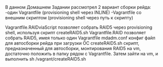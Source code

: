 В данном Домашнем Задании рассмотрел 2 вариант сборки рейда:
-один Vagrantfile (provisioning shell через INLINE)
-Vagrantfile со внешним скриптом (provisioning shell через путь к скрипту)

Vagrantfile.RAIDviaScript	позволяет собрать RAID5 через provisioning shell, используя скрипт createRAID5.sh
Vagrantfile.RAID		позволяет собрать RAID5, имея только один Vagrantfile
mdadm.conf			конфиг файл для автосборки рейда при загрузки ОС
createRAID5.sh			скрипт, предназначенный для автосборки, монтирования RAID5 на vm, достаточно положить в папку рядом с Vagrantfile. Затем зайти на vm, и выполнить sh /vagrant/createRAID5.sh


